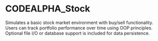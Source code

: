 # CODEALPHA_Stock
Simulates a basic stock market environment with buy/sell functionality.
Users can track portfolio performance over time using OOP principles.
Optional file I/O or database support is included for data persistence.
